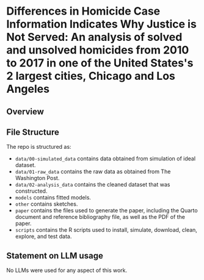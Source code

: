# Differences in Homicide Case Information Indicates Why Justice is Not Served: An analysis of solved and unsolved homicides from 2010 to 2017 in one of the United States's 2 largest cities, Chicago and Los Angeles

## Overview


## File Structure

The repo is structured as:
-   `data/00-simulated_data` contains data obtained from simulation of ideal dataset.
-   `data/01-raw_data` contains the raw data as obtained from The Washington Post.
-   `data/02-analysis_data` contains the cleaned dataset that was constructed.
-   `models` contains fitted models. 
-   `other` contains sketches.
-   `paper` contains the files used to generate the paper, including the Quarto document and reference bibliography file, as well as the PDF of the paper. 
-   `scripts` contains the R scripts used to install, simulate, download, clean, explore, and test data.


## Statement on LLM usage

No LLMs were used for any aspect of this work.